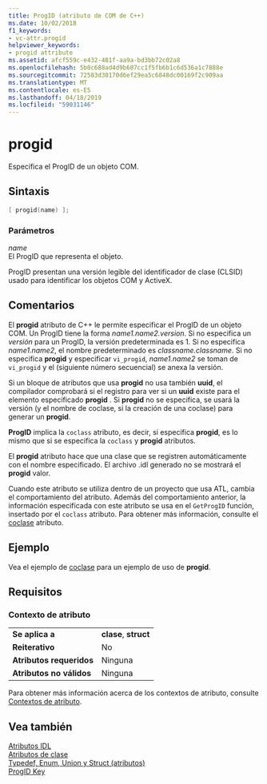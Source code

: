 ```yaml
---
title: ProgID (atributo de COM de C++)
ms.date: 10/02/2018
f1_keywords:
- vc-attr.progid
helpviewer_keywords:
- progid attribute
ms.assetid: afcf559c-e432-481f-aa9a-bd3bb72c02a8
ms.openlocfilehash: 5b0c688ad4d9b607cc1f5fb6b1c6d536a1c7888e
ms.sourcegitcommit: 72583d30170d6ef29ea5c6848dc00169f2c909aa
ms.translationtype: MT
ms.contentlocale: es-ES
ms.lasthandoff: 04/18/2019
ms.locfileid: "59031146"
---
```

# <a name="progid"></a>progid

Especifica el ProgID de un objeto COM.

## <a name="syntax"></a>Sintaxis

```cpp
[ progid(name) ];
```

### <a name="parameters"></a>Parámetros

*name*<br/>
El ProgID que representa el objeto.

ProgID presentan una versión legible del identificador de clase (CLSID) usado para identificar los objetos COM y ActiveX.

## <a name="remarks"></a>Comentarios

El **progid** atributo de C++ le permite especificar el ProgID de un objeto COM. Un ProgID tiene la forma *name1.name2.version*. Si no especifica un *versión* para un ProgID, la versión predeterminada es 1. Si no especifica *name1.name2*, el nombre predeterminado es *classname.classname*. Si no especifica **progid** y especificar `vi_progid`, *name1.name2* se toman de `vi_progid` y el (siguiente número secuencial) se anexa la versión.

Si un bloque de atributos que usa **progid** no usa también **uuid**, el compilador comprobará si el registro para ver si un **uuid** existe para el elemento especificado **progid** . Si **progid** no se especifica, se usará la versión (y el nombre de coclase, si la creación de una coclase) para generar un **progid**.

**ProgID** implica la `coclass` atributo, es decir, si especifica **progid**, es lo mismo que si se especifica la `coclass` y **progid** atributos.

El **progid** atributo hace que una clase que se registren automáticamente con el nombre especificado. El archivo .idl generado no se mostrará el **progid** valor.

Cuando este atributo se utiliza dentro de un proyecto que usa ATL, cambia el comportamiento del atributo. Además del comportamiento anterior, la información especificada con este atributo se usa en el `GetProgID` función, insertado por el `coclass` atributo. Para obtener más información, consulte el [coclase](coclass.md) atributo.

## <a name="example"></a>Ejemplo

Vea el ejemplo de [coclase](coclass.md) para un ejemplo de uso de **progid**.

## <a name="requirements"></a>Requisitos

### <a name="attribute-context"></a>Contexto de atributo

|||
|-|-|
|**Se aplica a**|**clase**, **struct**|
|**Reiterativo**|No|
|**Atributos requeridos**|Ninguna|
|**Atributos no válidos**|Ninguna|

Para obtener más información acerca de los contextos de atributo, consulte [Contextos de atributo](cpp-attributes-com-net.md#contexts).

## <a name="see-also"></a>Vea también

[Atributos IDL](idl-attributes.md)<br/>
[Atributos de clase](class-attributes.md)<br/>
[Typedef, Enum, Union y Struct (atributos)](typedef-enum-union-and-struct-attributes.md)<br/>
[ProgID Key](/windows/desktop/com/-progid--key)
